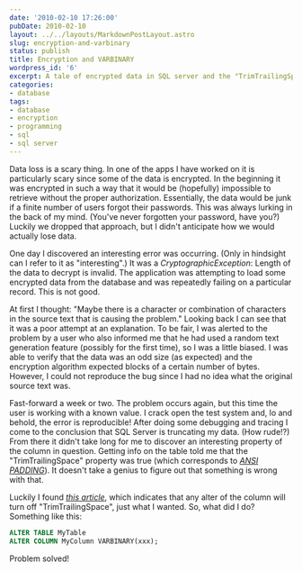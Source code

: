 ```yaml
---
date: '2010-02-10 17:26:00'
pubDate: 2010-02-10
layout: ../../layouts/MarkdownPostLayout.astro
slug: encryption-and-varbinary
status: publish
title: Encryption and VARBINARY
wordpress_id: '6'
excerpt: A tale of encrypted data in SQL server and the "TrimTrailingSpace" option.
categories:
- database
tags:
- database
- encryption
- programming
- sql
- sql server
---
```


Data loss is a scary thing.  In one of the apps I have worked on it is particularly scary since some of the data is encrypted.  In the beginning it was encrypted in such a way that it would be (hopefully) impossible to retrieve without the proper authorization.  Essentially, the data would be junk if a finite number of users forgot their passwords.  This was always lurking in the back of my mind.  (You've never forgotten your password, have you?)  Luckily we dropped that approach, but I didn't anticipate how we would actually lose data.

One day I discovered an interesting error was occurring.  (Only in hindsight can I refer to it as "interesting".)  It was a _CryptographicException_:  Length of the data to decrypt is invalid.  The application was attempting to load some encrypted data from the database and was repeatedly failing on a particular record.  This is not good.

At first I thought:  "Maybe there is a character or combination of characters in the source text that is causing the problem."  Looking back I can see that it was a poor attempt at an explanation.  To be fair, I was alerted to the problem by a user who also informed me that he had used a random text generation feature (possibly for the first time), so I was a little biased.  I was able to verify that the data was an odd size (as expected) and the encryption algorithm expected blocks of a certain number of bytes.  However, I could not reproduce the bug since I had no idea what the original source text was.

Fast-forward a week or two.  The problem occurs again, but this time the user is working with a known value.  I crack open the test system and, lo and behold, the error is reproducible!  After doing some debugging and tracing I come to the conclusion that SQL Server is truncating my data.  (How rude!?)  From there it didn't take long for me to discover an interesting property of the column in question.  Getting info on the table told me that the "TrimTrailingSpace" property was true (which corresponds to [_ANSI PADDING_](http://msdn.microsoft.com/en-us/library/ms187403.aspx)).  It doesn't take a genius to figure out that something is wrong with that.

Luckily I found [_this article_](http://support.microsoft.com/kb/296559), which indicates that any alter of the column will turn off "TrimTrailingSpace", just what I wanted.  So, what did I do?  Something like this:

```sql
ALTER TABLE MyTable
ALTER COLUMN MyColumn VARBINARY(xxx);
```

Problem solved!
